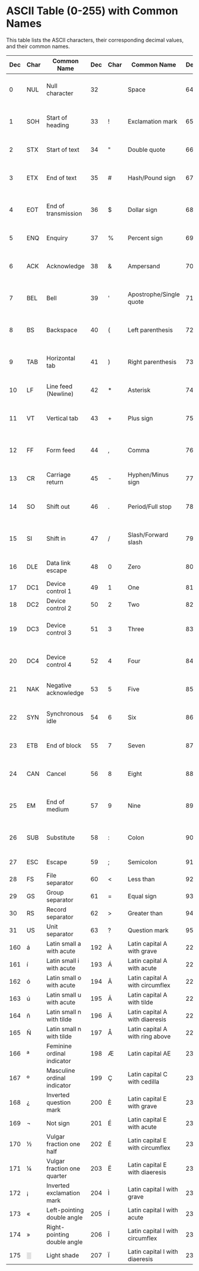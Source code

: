 # ASCII Table (0-255) with Common Names

This table lists the ASCII characters, their corresponding decimal values, and their common names.


| Dec | Char | Common Name                | Dec | Char | Common Name                | Dec | Char | Common Name                | Dec | Char | Common Name                | Dec | Char | Common Name                |
|-----|------|----------------------------|-----|------|----------------------------|-----|------|----------------------------|-----|------|----------------------------|-----|------|----------------------------|
| 0   | NUL  | Null character             | 32  |      | Space                      | 64  | @    | At sign                    | 96  | `    | Backtick/Grave             | 128 | Ç    | Latin capital C with cedilla |
| 1   | SOH  | Start of heading           | 33  | !    | Exclamation mark           | 65  | A    | Uppercase A                | 97  | a    | Lowercase a                | 129 | ü    | Latin small u with diaeresis |
| 2   | STX  | Start of text              | 34  | "    | Double quote               | 66  | B    | Uppercase B                | 98  | b    | Lowercase b                | 130 | é    | Latin small e with acute    |
| 3   | ETX  | End of text                | 35  | #    | Hash/Pound sign            | 67  | C    | Uppercase C                | 99  | c    | Lowercase c                | 131 | â    | Latin small a with circumflex |
| 4   | EOT  | End of transmission        | 36  | $    | Dollar sign                | 68  | D    | Uppercase D                | 100 | d    | Lowercase d                | 132 | ä    | Latin small a with diaeresis |
| 5   | ENQ  | Enquiry                    | 37  | %    | Percent sign               | 69  | E    | Uppercase E                | 101 | e    | Lowercase e                | 133 | à    | Latin small a with grave     |
| 6   | ACK  | Acknowledge                | 38  | &    | Ampersand                  | 70  | F    | Uppercase F                | 102 | f    | Lowercase f                | 134 | å    | Latin small a with ring above |
| 7   | BEL  | Bell                       | 39  | '    | Apostrophe/Single quote    | 71  | G    | Uppercase G                | 103 | g    | Lowercase g                | 135 | ç    | Latin small c with cedilla   |
| 8   | BS   | Backspace                  | 40  | (    | Left parenthesis           | 72  | H    | Uppercase H                | 104 | h    | Lowercase h                | 136 | ê    | Latin small e with circumflex |
| 9   | TAB  | Horizontal tab             | 41  | )    | Right parenthesis          | 73  | I    | Uppercase I                | 105 | i    | Lowercase i                | 137 | ë    | Latin small e with diaeresis |
| 10  | LF   | Line feed (Newline)        | 42  | *    | Asterisk                   | 74  | J    | Uppercase J                | 106 | j    | Lowercase j                | 138 | è    | Latin small e with grave     |
| 11  | VT   | Vertical tab               | 43  | +    | Plus sign                  | 75  | K    | Uppercase K                | 107 | k    | Lowercase k                | 139 | ï    | Latin small i with diaeresis |
| 12  | FF   | Form feed                  | 44  | ,    | Comma                      | 76  | L    | Uppercase L                | 108 | l    | Lowercase l                | 140 | î    | Latin small i with circumflex |
| 13  | CR   | Carriage return            | 45  | -    | Hyphen/Minus sign          | 77  | M    | Uppercase M                | 109 | m    | Lowercase m                | 141 | ì    | Latin small i with grave     |
| 14  | SO   | Shift out                  | 46  | .    | Period/Full stop           | 78  | N    | Uppercase N                | 110 | n    | Lowercase n                | 142 | Ä    | Latin capital A with diaeresis |
| 15  | SI   | Shift in                   | 47  | /    | Slash/Forward slash        | 79  | O    | Uppercase O                | 111 | o    | Lowercase o                | 143 | Å    | Latin capital A with ring above |
| 16  | DLE  | Data link escape           | 48  | 0    | Zero                       | 80  | P    | Uppercase P                | 112 | p    | Lowercase p                | 144 | É    | Latin capital E with acute    |
| 17  | DC1  | Device control 1           | 49  | 1    | One                        | 81  | Q    | Uppercase Q                | 113 | q    | Lowercase q                | 145 | æ    | Latin small ae               |
| 18  | DC2  | Device control 2           | 50  | 2    | Two                        | 82  | R    | Uppercase R                | 114 | r    | Lowercase r                | 146 | Æ    | Latin capital AE              |
| 19  | DC3  | Device control 3           | 51  | 3    | Three                      | 83  | S    | Uppercase S                | 115 | s    | Lowercase s                | 147 | ô    | Latin small o with circumflex |
| 20  | DC4  | Device control 4           | 52  | 4    | Four                       | 84  | T    | Uppercase T                | 116 | t    | Lowercase t                | 148 | ö    | Latin small o with diaeresis |
| 21  | NAK  | Negative acknowledge       | 53  | 5    | Five                       | 85  | U    | Uppercase U                | 117 | u    | Lowercase u                | 149 | ò    | Latin small o with grave     |
| 22  | SYN  | Synchronous idle           | 54  | 6    | Six                        | 86  | V    | Uppercase V                | 118 | v    | Lowercase v                | 150 | û    | Latin small u with circumflex |
| 23  | ETB  | End of block               | 55  | 7    | Seven                      | 87  | W    | Uppercase W                | 119 | w    | Lowercase w                | 151 | ù    | Latin small u with grave     |
| 24  | CAN  | Cancel                     | 56  | 8    | Eight                      | 88  | X    | Uppercase X                | 120 | x    | Lowercase x                | 152 | ÿ    | Latin small y with diaeresis |
| 25  | EM   | End of medium              | 57  | 9    | Nine                       | 89  | Y    | Uppercase Y                | 121 | y    | Lowercase y                | 153 | Ö    | Latin capital O with diaeresis |
| 26  | SUB  | Substitute                 | 58  | :    | Colon                      | 90  | Z    | Uppercase Z                | 122 | z    | Lowercase z                | 154 | Ü    | Latin capital U with diaeresis |
| 27  | ESC  | Escape                     | 59  | ;    | Semicolon                  | 91  | [    | Left square bracket        | 123 | {    | Left curly brace           | 155 | ¢    | Cent sign                   |
| 28  | FS   | File separator             | 60  | <    | Less than                  | 92  | \    | Backslash                  | 124 | |    | Vertical bar/pipe          | 156 | £    | Pound sign                  |
| 29  | GS   | Group separator            | 61  | =    | Equal sign                 | 93  | ]    | Right square bracket       | 125 | }    | Right curly brace          | 157 | ¥    | Yen sign                    |
| 30  | RS   | Record separator           | 62  | >    | Greater than               | 94  | ^    | Caret/Circumflex           | 126 | ~    | Tilde                      | 158 | ₧    | Peseta sign                 |
| 31  | US   | Unit separator             | 63  | ?    | Question mark              | 95  | _    | Underscore                 | 127 | DEL  | Delete                      | 159 | ƒ    | Florin sign                 |
| 160 | á    | Latin small a with acute   | 192 | À    | Latin capital A with grave | 224 | à    | Latin small a with grave   | 240 | ð    | Latin small eth             |
| 161 | í    | Latin small i with acute   | 193 | Á    | Latin capital A with acute | 225 | á    | Latin small a with acute   | 241 | ñ    | Latin small n with tilde    |
| 162 | ó    | Latin small o with acute   | 194 | Â    | Latin capital A with circumflex | 226 | â    | Latin small a with circumflex | 242 | ò    | Latin small o with grave     |
| 163 | ú    | Latin small u with acute   | 195 | Ã    | Latin capital A with tilde | 227 | ã    | Latin small a with tilde   | 243 | ó    | Latin small o with acute     |
| 164 | ñ    | Latin small n with tilde   | 196 | Ä    | Latin capital A with diaeresis | 228 | ä    | Latin small a with diaeresis | 244 | ô    | Latin small o with circumflex |
| 165 | Ñ    | Latin small n with tilde   | 197 | Å    | Latin capital A with ring above | 229 | å    | Latin small a with ring above | 245 | õ    | Latin small o with tilde     |
| 166 | ª    | Feminine ordinal indicator | 198 | Æ    | Latin capital AE           | 230 | æ    | Latin small ae             | 246 | ö    | Latin small o with diaeresis |
| 167 | º    | Masculine ordinal indicator | 199 | Ç    | Latin capital C with cedilla | 231 | ç    | Latin small c with cedilla | 247 | ÷    | Division sign               |
| 168 | ¿    | Inverted question mark     | 200 | È    | Latin capital E with grave | 232 | è    | Latin small e with grave   | 248 | ø    | Latin small o with stroke    |
| 169 | ¬    | Not sign                   | 201 | É    | Latin capital E with acute | 233 | é    | Latin small e with acute   | 249 | ù    | Latin small u with grave     |
| 170 | ½    | Vulgar fraction one half   | 202 | Ê    | Latin capital E with circumflex | 234 | ê    | Latin small e with circumflex | 250 | ú    | Latin small u with acute     |
| 171 | ¼    | Vulgar fraction one quarter | 203 | Ë    | Latin capital E with diaeresis | 235 | ë    | Latin small e with diaeresis | 251 | û    | Latin small u with circumflex |
| 172 | ¡    | Inverted exclamation mark  | 204 | Ì    | Latin capital I with grave | 236 | ì    | Latin small i with grave   | 252 | ü    | Latin small u with diaeresis |
| 173 | «    | Left-pointing double angle | 205 | Í    | Latin capital I with acute | 237 | í    | Latin small i with acute   | 253 | ý    | Latin small y with acute     |
| 174 | »    | Right-pointing double angle | 206 | Î    | Latin capital I with circumflex | 238 | î    | Latin small i with circumflex | 254 | þ    | Latin small thorn           |
| 175 | ░    | Light shade                | 207 | Ï    | Latin capital I with diaeresis | 239 | ï    | Latin small i with diaeresis | 255 | ÿ    | Latin small y with diaeresis |
